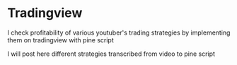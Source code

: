 # Tradingview

I check profitability of various youtuber's trading strategies by implementing them on tradingview with pine script

I will post here different strategies transcribed from video to pine script
